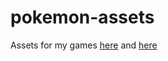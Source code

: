 # pokemon-assets

Assets for my games
[here](https://github.com/DoNotDoughnut/pokemon-game/)
and
[here](https://github.com/DoNotDoughnut/pokemon-battle-engine)
